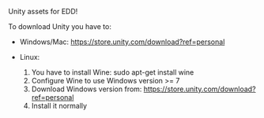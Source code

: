 Unity assets for EDD!

To download Unity you have to:

* Windows/Mac: https://store.unity.com/download?ref=personal

* Linux:
	1) You have to install Wine: sudo apt-get install wine
	2) Configure Wine to use Windows version >= 7
	3) Download Windows version from: https://store.unity.com/download?ref=personal
	4) Install it normally
